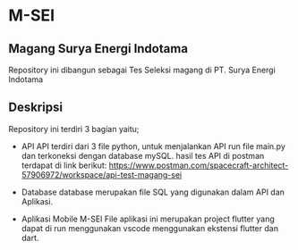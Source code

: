 # M-SEI
## Magang Surya Energi Indotama

Repository ini dibangun sebagai Tes Seleksi magang di PT. Surya Energi Indotama

## Deskripsi
Repository ini terdiri 3 bagian yaitu;
* API
  API terdiri dari 3 file python, untuk menjalankan API run file main.py dan terkoneksi dengan database mySQL.
  hasil tes API di postman terdapat di link berikut: https://www.postman.com/spacecraft-architect-57906972/workspace/api-test-magang-sei

* Database
  database merupakan file SQL yang digunakan dalam API dan Aplikasi.
  
* Aplikasi Mobile M-SEI
  File aplikasi ini merupakan project flutter yang dapat di run menggunakan vscode menggunakan ekstensi flutter dan dart.
